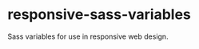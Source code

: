 responsive-sass-variables
=========================

Sass variables for use in responsive web design.
